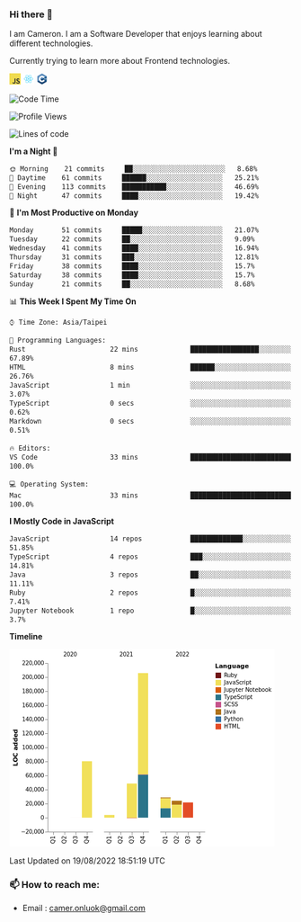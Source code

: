 ### Hi there 👋

I am Cameron. I am a Software Developer that enjoys learning about different technologies.

Currently trying to learn more about Frontend technologies.


<code><img height="20" src="https://raw.githubusercontent.com/github/explore/80688e429a7d4ef2fca1e82350fe8e3517d3494d/topics/javascript/javascript.png"></code>
<code><img height="20" src="https://raw.githubusercontent.com/github/explore/80688e429a7d4ef2fca1e82350fe8e3517d3494d/topics/react/react.png"></code>
<code><img height="20" src="https://raw.githubusercontent.com/github/explore/80688e429a7d4ef2fca1e82350fe8e3517d3494d/topics/cpp/cpp.png"></code>



<!--START_SECTION:waka-->
![Code Time](http://img.shields.io/badge/Code%20Time-491%20hrs%2053%20mins-blue)

![Profile Views](http://img.shields.io/badge/Profile%20Views-3-blue)

![Lines of code](https://img.shields.io/badge/From%20Hello%20World%20I%27ve%20Written-412%20Thousand%20lines%20of%20code-blue)

**I'm a Night 🦉** 

```text
🌞 Morning    21 commits     ██░░░░░░░░░░░░░░░░░░░░░░░   8.68% 
🌆 Daytime    61 commits     ██████░░░░░░░░░░░░░░░░░░░   25.21% 
🌃 Evening    113 commits    ███████████░░░░░░░░░░░░░░   46.69% 
🌙 Night      47 commits     ████░░░░░░░░░░░░░░░░░░░░░   19.42%

```
📅 **I'm Most Productive on Monday** 

```text
Monday       51 commits     █████░░░░░░░░░░░░░░░░░░░░   21.07% 
Tuesday      22 commits     ██░░░░░░░░░░░░░░░░░░░░░░░   9.09% 
Wednesday    41 commits     ████░░░░░░░░░░░░░░░░░░░░░   16.94% 
Thursday     31 commits     ███░░░░░░░░░░░░░░░░░░░░░░   12.81% 
Friday       38 commits     ████░░░░░░░░░░░░░░░░░░░░░   15.7% 
Saturday     38 commits     ████░░░░░░░░░░░░░░░░░░░░░   15.7% 
Sunday       21 commits     ██░░░░░░░░░░░░░░░░░░░░░░░   8.68%

```


📊 **This Week I Spent My Time On** 

```text
⌚︎ Time Zone: Asia/Taipei

💬 Programming Languages: 
Rust                     22 mins             █████████████████░░░░░░░░   67.89% 
HTML                     8 mins              ██████░░░░░░░░░░░░░░░░░░░   26.76% 
JavaScript               1 min               ░░░░░░░░░░░░░░░░░░░░░░░░░   3.07% 
TypeScript               0 secs              ░░░░░░░░░░░░░░░░░░░░░░░░░   0.62% 
Markdown                 0 secs              ░░░░░░░░░░░░░░░░░░░░░░░░░   0.51%

🔥 Editors: 
VS Code                  33 mins             █████████████████████████   100.0%

💻 Operating System: 
Mac                      33 mins             █████████████████████████   100.0%

```

**I Mostly Code in JavaScript** 

```text
JavaScript               14 repos            █████████████░░░░░░░░░░░░   51.85% 
TypeScript               4 repos             ███░░░░░░░░░░░░░░░░░░░░░░   14.81% 
Java                     3 repos             ██░░░░░░░░░░░░░░░░░░░░░░░   11.11% 
Ruby                     2 repos             █░░░░░░░░░░░░░░░░░░░░░░░░   7.41% 
Jupyter Notebook         1 repo              █░░░░░░░░░░░░░░░░░░░░░░░░   3.7%

```


**Timeline**

![Chart not found](https://raw.githubusercontent.com/camer0nluo/camer0nluo/main/charts/bar_graph.png) 


 Last Updated on 19/08/2022 18:51:19 UTC
<!--END_SECTION:waka-->

### 📫 How to reach me:
- Email : camer.onluok@gmail.com
